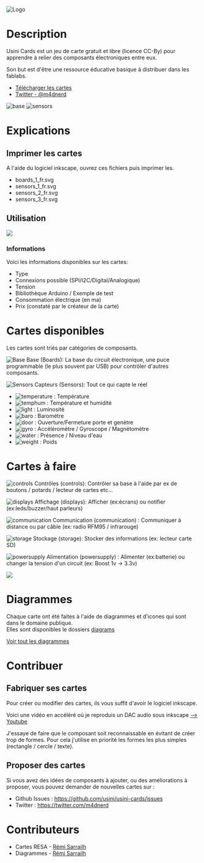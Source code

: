 ![Logo](diagrams/icons/usini-cards.svg)

# Description
Usini Cards est un jeu de carte gratuit et libre (licence CC-By) pour apprendre à relier des composants électroniques entre eux.   

Son but est d'être une ressource éducative basique à distribuer dans les fablabs.
* [Télécharger les cartes](https://github.com/usini/usini-cards/archive/master.zip)
* [Twitter - @m4dnerd](https://twitter.com/m4dnerd) 

![base](boards/boards_wemos_D1_mini.svg)
![sensors](sensors/sensors_temperature_humidity_barometric_bme280.svg)



# Explications
## Imprimer les cartes
A l'aide du logiciel inkscape, ouvrez ces fichiers puis imprimer les.
* boards_1_fr.svg
* sensors_1_fr.svg
* sensors_2_fr.svg
* sensors_3_fr.svg

## Utilisation

![](usini_manual_fr.svg)

### Informations
Voici les informations disponibles sur les cartes:
* Type
* Connexions possible (SPI/I2C/Digital/Analogique)
* Tension
* Bibliothèque Arduino / Exemple de test
* Consommation électrique (en ma)
* Prix (constaté par le créateur de la carte)

### 

# Cartes disponibles
Les cartes sont triés par catégories de composants.

![Base](diagrams/icons/icon-base.svg) Base (Boards): La base du circuit électronique, une puce programmable (le plus souvent par USB) pour contrôler d'autres composants.    

![Sensors](diagrams/icons/icon-sensor.svg) Capteurs (Sensors): Tout ce qui capte le réel 

* ![temperature](diagrams/icons/icon-sensor-temp.svg) : Température
* ![temphum](diagrams/icons/icon-sensor-temp-hum.svg) : Température et humidité
* ![light](diagrams/icons/icon-sensor-light.svg) : Luminosité
* ![baro](diagrams/icons/icon-sensor-baro.svg) : Barométre
* ![door](diagrams/icons/icon-sensor-door.svg) : Ouverture/Fermeture porte et genètre
* ![gyro](diagrams/icons/icon-sensor-gyro.svg) : Accéléromètre / Gyroscope / Magnétomètre
* ![water](diagrams/icons/icon-sensor-water.svg) : Présence / Niveau d'eau
* ![weight](diagrams/icons/icon-sensor-weight.svg) : Poids

# Cartes à faire
![controls](diagrams/icons/icon-control.svg) Contrôles (controls):  Contrôler sa base à l'aide par ex de boutons / potards / lecteur de cartes etc...

![displays](diagrams/icons/icon-display.svg) Affichage (displays): Afficher (ex:écrans) ou notifier (ex:leds/buzzer/haut parleurs)

![communication](diagrams/icons/icon-communication.svg) Communication (communication) : Communiquer à distance ou par câble (ex: radio RFM95 / infrarouge)

![storage](diagrams/icons/icon-storage.svg) Stockage (storage): Stocker des informations (ex: lecteur carte SD)

![powersupply](diagrams/icons/icon-powersupply.svg) Alimentation (powersupply) : Alimenter (ex:batterie) ou changer la tension d'un circuit (ex: Boost 1v -> 3.3v)

![](diagrams/icons/icon-)

# Diagrammes
Chaque carte ont été faites à l'aide de diagrammes et d'icones qui sont dans le domaine publique.   
Elles sont disponibles le dossiers [diagrams](https://github.com/usini/usini-cards/tree/master/diagrams)

[Voir tout les diagrammes](https://github.com/usini/usini-cards/blob/master/all.svg)

# Contribuer

## Fabriquer ses cartes
Pour créer ou modifier des cartes, ils vous suffit d'avoir le logiciel inkscape.

Voici une vidéo en accéléré où je reproduis un DAC audio sous inkscape
[--> Youtube](https://www.youtube.com/watch?v=op52NjuFaWk)

J'essaye de faire que le composant soit reconnaissable en évitant de créer trop de formes.
Pour cela j'utilise en priorité les formes les plus simples (rectangle / cercle / texte).

## Proposer des cartes
Si vous avez des idées de composants à ajouter, ou des améliorations à proposer, vous pouvez demander de nouvelles cartes sur :
* Github Issues : https://github.com/usini/usini-cards/issues
* Twitter : https://twitter.com/m4dnerd

# Contributeurs
* Cartes RESA - [Rémi Sarrailh](https://twitter.com/m4dnerd) 
* Diagrammes - [Rémi Sarrailh](https://twitter.com/m4dnerd) 